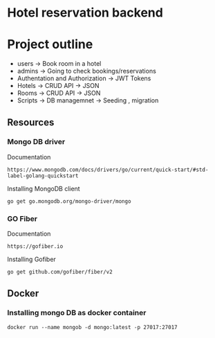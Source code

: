 # Hotel reservation backend

# Project outline
- users -> Book room in a hotel
- admins -> Going to check bookings/reservations
- Authentation and Authorization -> JWT Tokens
- Hotels -> CRUD API -> JSON
- Rooms -> CRUD API -> JSON
- Scripts -> DB managemnet -> Seeding , migration

## Resources
### Mongo DB driver
Documentation

```
https://www.mongodb.com/docs/drivers/go/current/quick-start/#std-label-golang-quickstart
```

Installing MongoDB client

```
go get go.mongodb.org/mongo-driver/mongo
```

### GO Fiber
Documentation

```
https://gofiber.io
```

Installing Gofiber

```
go get github.com/gofiber/fiber/v2
```

## Docker
### Installing mongo DB as docker container

```
docker run --name mongob -d mongo:latest -p 27017:27017
```